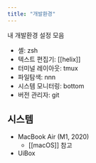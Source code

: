 ```yaml
---
title: "개발환경"
---
```


내 개발환경 설정 모음

- 셸: zsh
- 텍스트 편집기: [[helix]]
- 터미널 레이아웃: tmux
- 파일탐색: nnn
- 시스템 모니터링: bottom
- 버전 관리자: git

## 시스템

- MacBook Air (M1, 2020)
	- [[macOS]] 참고
- UiBox